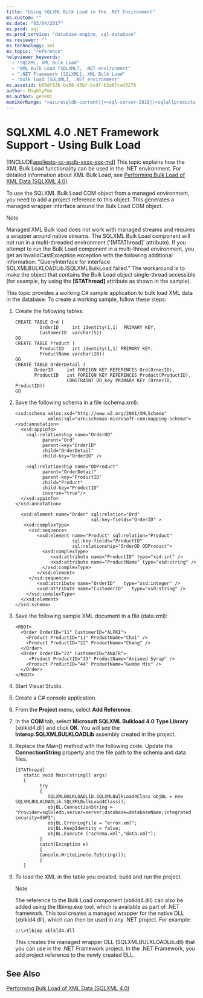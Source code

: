 ```yaml
---
title: "Using SQLXML Bulk Load in the .NET Environment"
ms.custom: ""
ms.date: "03/04/2017"
ms.prod: sql
ms.prod_service: "database-engine, sql-database"
ms.reviewer: ""
ms.technology: xml
ms.topic: "reference"
helpviewer_keywords: 
  - "SQLXML, XML Bulk Load"
  - "XML Bulk Load [SQLXML], .NET environment"
  - ".NET Framework [SQLXML], XML Bulk Load"
  - "bulk load [SQLXML], .NET environment"
ms.assetid: b85df83b-ba56-43bf-bcdf-b2a6fca43276
author: MightyPen
ms.author: genemi
monikerRange: "=azuresqldb-current||>=sql-server-2016||=sqlallproducts-allversions||>=sql-server-linux-2017||=azuresqldb-mi-current"
---
```

# SQLXML 4.0 .NET Framework Support - Using Bulk Load
[!INCLUDE[appliesto-ss-asdb-xxxx-xxx-md](../../includes/appliesto-ss-asdb-xxxx-xxx-md.md)]
  This topic explains how the XML Bulk Load functionality can be used in the .NET environment. For detailed information about XML Bulk Load, see [Performing Bulk Load of XML Data &#40;SQLXML 4.0&#41;](../../relational-databases/sqlxml-annotated-xsd-schemas-xpath-queries/bulk-load-xml/performing-bulk-load-of-xml-data-sqlxml-4-0.md).  
  
 To use the SQLXML Bulk Load COM object from a managed environment, you need to add a project reference to this object. This generates a managed wrapper interface around the Bulk Load COM object.  
  
> [!NOTE]  
>  Managed XML Bulk load does not work with managed streams and requires a wrapper around native streams. The SQLXML Bulk Load component will not run in a multi-threaded environment ('[MTAThread]' attribute). If you attempt to run the Bulk Load component in a multi-thread environment, you get an InvalidCastException exception with the following additional information: "QueryInterface for interface SQLXMLBULKLOADLib.ISQLXMLBulkLoad failed." The workaround is to make the object that contains the Bulk Load object single-thread accessible (for example, by using the **[STAThread]** attribute as shown in the sample).  
  
 This topic provides a working C# sample application to bulk load XML data in the database. To create a working sample, follow these steps:  
  
1.  Create the following tables:  
  
    ```  
    CREATE TABLE Ord (  
             OrderID     int identity(1,1)  PRIMARY KEY,  
             CustomerID  varchar(5))  
    GO  
    CREATE TABLE Product (  
             ProductID   int identity(1,1) PRIMARY KEY,  
             ProductName varchar(20))  
    GO  
    CREATE TABLE OrderDetail (  
           OrderID     int FOREIGN KEY REFERENCES Ord(OrderID),  
           ProductID   int FOREIGN KEY REFERENCES Product(ProductID),  
                       CONSTRAINT OD_key PRIMARY KEY (OrderID, ProductID))  
    GO  
    ```  
  
2.  Save the following schema in a file (schema.xml):  
  
    ```  
    <xsd:schema xmlns:xsd="http://www.w3.org/2001/XMLSchema"  
                xmlns:sql="urn:schemas-microsoft-com:mapping-schema">  
    <xsd:annotation>  
      <xsd:appinfo>  
        <sql:relationship name="OrderOD"  
              parent="Ord"  
              parent-key="OrderID"  
              child="OrderDetail"  
              child-key="OrderID" />  
  
        <sql:relationship name="ODProduct"  
              parent="OrderDetail"  
              parent-key="ProductID"  
              child="Product"  
              child-key="ProductID"   
              inverse="true"/>  
      </xsd:appinfo>  
    </xsd:annotation>  
  
      <xsd:element name="Order" sql:relation="Ord"   
                                sql:key-fields="OrderID" >  
       <xsd:complexType>  
         <xsd:sequence>  
            <xsd:element name="Product" sql:relation="Product"   
                         sql:key-fields="ProductID"  
                         sql:relationship="OrderOD ODProduct">  
              <xsd:complexType>  
                 <xsd:attribute name="ProductID" type="xsd:int" />  
                 <xsd:attribute name="ProductName" type="xsd:string" />  
              </xsd:complexType>  
            </xsd:element>  
         </xsd:sequence>  
            <xsd:attribute name="OrderID"   type="xsd:integer" />   
            <xsd:attribute name="CustomerID"   type="xsd:string" />  
        </xsd:complexType>  
      </xsd:element>  
    </xsd:schema>  
    ```  
  
3.  Save the following sample XML document in a file (data.xml):  
  
    ```  
    <ROOT>    
      <Order OrderID="11" CustomerID="ALFKI">  
        <Product ProductID="11" ProductName="Chai" />  
        <Product ProductID="22" ProductName="Chang" />  
      </Order>  
      <Order OrderID="22" CustomerID="ANATR">  
         <Product ProductID="33" ProductName="Aniseed Syrup" />  
        <Product ProductID="44" ProductName="Gumbo Mix" />  
      </Order>  
    </ROOT>  
    ```  
  
4.  Start Visual Studio.  
  
5.  Create a C# console application.  
  
6.  From the **Project** menu, select **Add Reference**.  
  
7.  In the **COM** tab, select **Microsoft SQLXML Bulkload 4.0 Type Library** (xblkld4.dll) and click **OK**. You will see the **Interop.SQLXMLBULKLOADLib** assembly created in the project.  
  
8.  Replace the Main() method with the following code. Update the **ConnectionString** property and the file path to the schema and data files.  
  
    ```  
    [STAThread]  
       static void Main(string[] args)  
       {     
             try  
             {  
                SQLXMLBULKLOADLib.SQLXMLBulkLoad4Class objBL = new SQLXMLBULKLOADLib.SQLXMLBulkLoad4Class();  
                objBL.ConnectionString = "Provider=sqloledb;server=server;database=databaseName;integrated security=SSPI";  
                objBL.ErrorLogFile = "error.xml";  
                objBL.KeepIdentity = false;  
                objBL.Execute ("schema.xml","data.xml");  
             }  
             catch(Exception e)  
             {  
             Console.WriteLine(e.ToString());  
             }  
       }  
    ```  
  
9. To load the XML in the table you created, build and run the project.  
  
    > [!NOTE]  
    >  The reference to the Bulk Load component (xblkld4.dll) can also be added using the tlbimp.exe tool, which is available as part of .NET framework. This tool creates a managed wrapper for the native DLL (xblkld4.dll), which can then be used in any .NET project. For example:  
  
    ```  
    c:\>tlbimp xblkld4.dll  
    ```  
  
     This creates the managed wrapper DLL (SQLXMLBULKLOADLib.dll) that you can use in the .NET Framework project. In the .NET Framework, you add project reference to the newly created DLL.  
  
## See Also  
 [Performing Bulk Load of XML Data &#40;SQLXML 4.0&#41;](../../relational-databases/sqlxml-annotated-xsd-schemas-xpath-queries/bulk-load-xml/performing-bulk-load-of-xml-data-sqlxml-4-0.md)  
  
  
